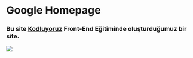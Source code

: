 # Google Homepage
###	Bu site [Kodluyoruz](https://www.kodluyoruz.org/)  Front-End Eğitiminde oluşturduğumuz bir site.
![][def]

[def]: https://i.hizliresim.com/pw62n9p.png

